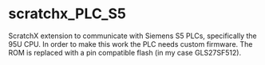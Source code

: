 # scratchx_PLC_S5
ScratchX extension to communicate with Siemens S5 PLCs, specifically the 95U CPU.
In order to make this work the PLC needs custom firmware. The ROM is replaced with a pin compatible
flash (in my case GLS27SF512).

